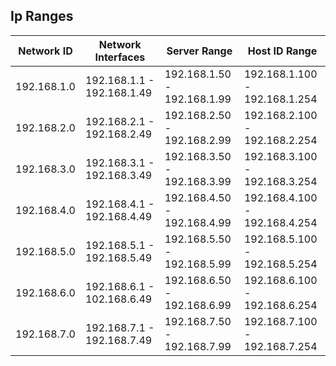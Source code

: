 ## Ip Ranges

| Network ID  | Network Interfaces         | Server Range                | Host ID Range                 |
|-------------|----------------------------|-----------------------------|-------------------------------|
| 192.168.1.0 | 192.168.1.1 - 192.168.1.49 | 192.168.1.50 - 192.168.1.99 | 192.168.1.100 - 192.168.1.254 |
| 192.168.2.0 | 192.168.2.1 - 192.168.2.49 | 192.168.2.50 - 192.168.2.99 | 192.168.2.100 - 192.168.2.254 |
| 192.168.3.0 | 192.168.3.1 - 192.168.3.49 | 192.168.3.50 - 192.168.3.99 | 192.168.3.100 - 192.168.3.254 |
| 192.168.4.0 | 192.168.4.1 - 192.168.4.49 | 192.168.4.50 - 192.168.4.99 | 192.168.4.100 - 192.168.4.254 |
| 192.168.5.0 | 192.168.5.1 - 192.168.5.49 | 192.168.5.50 - 192.168.5.99 | 192.168.5.100 - 192.168.5.254 |
| 192.168.6.0 | 192.168.6.1 - 102.168.6.49 | 192.168.6.50 - 192.168.6.99 | 192.168.6.100 - 192.168.6.254 |
| 192.168.7.0 | 192.168.7.1 - 192.168.7.49 | 192.168.7.50 - 192.168.7.99 | 192.168.7.100 - 192.168.7.254 |

